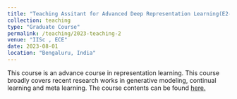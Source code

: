 ```yaml
---
title: "Teaching Assitant for Advanced Deep Representation Learning(E2-333)"
collection: teaching
type: "Graduate Course"
permalink: /teaching/2023-teaching-2
venue: "IISc , ECE"
date: 2023-08-01
location: "Bengaluru, India"
---
```


This course is an advance course in representation learning. This course broadly covers recent research works in generative modeling, continual learning and meta learning. The course contents can be found [here.](https://sites.google.com/view/prathosh/adrl-2023-aug)
